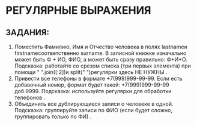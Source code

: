 # РЕГУЛЯРНЫЕ ВЫРАЖЕНИЯ

## ЗАДАНИЯ:
1. Поместить Фамилию, Имя и Отчество человека в полях lastnameи firstnameсоответственно surname. В записной книжке изначально может быть Ф + ИО, ФИО, а может быть сразу правильно: Ф+И+О. Подсказка: работайте со срезом списка (три первых элемента) при помощи " ".join([:2])и split(" ")регулярки здесь НЕ НУЖНЫ .
2. Привести все телефоны в формате +7(999)999-99-99. Если есть добавочный номер, формат будет такой: +7(999)999-99-99 доб.9999. Подсказка: используйте регулярки для обработки телефонов .
3. Объединить все дублирующиеся записи о человеке в одной. Подсказка: группируйте записи по ФИО (если будет сложно, группировать только по ФИ) .